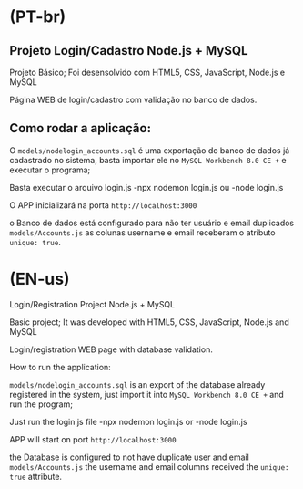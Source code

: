 (PT-br)
=======

Projeto Login/Cadastro Node.js + MySQL
----------------

Projeto Básico;
Foi desensolvido com HTML5, CSS, JavaScript, Node.js e MySQL

Página WEB de login/cadastro com validação no banco de dados.

Como rodar a aplicação:
-----------------------
O `models/nodelogin_accounts.sql` é uma exportação do banco de dados já cadastrado no sistema, basta importar ele no `MySQL Workbench 8.0 CE +` e executar o programa;

Basta executar o arquivo login.js 
  -npx nodemon login.js
  ou
  -node login.js
  
O APP inicializará na porta `http://localhost:3000`

o Banco de dados está configurado para não ter usuário e email duplicados `models/Accounts.js` as colunas username e email receberam o atributo `unique: true`.

(EN-us)
=======

Login/Registration Project Node.js + MySQL

Basic project;
It was developed with HTML5, CSS, JavaScript, Node.js and MySQL

Login/registration WEB page with database validation.

How to run the application:

`models/nodelogin_accounts.sql` is an export of the database already registered in the system, just import it into `MySQL Workbench 8.0 CE +` and run the program;

Just run the login.js file
   -npx nodemon login.js
   or
   -node login.js
  
APP will start on port `http://localhost:3000`

the Database is configured to not have duplicate user and email `models/Accounts.js` the username and email columns received the `unique: true` attribute.
